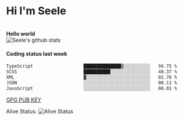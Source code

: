 <h1>Hi I'm Seele</h1>
<br>
<b> Hello world</b>
<br>
<img src="https://github-readme-stats-eight-jade.vercel.app/api?username=Seele0oO&show_icons=true&icon_color=0366d6&bg_color=ffffff&hide_title=true&hide=contribs&include_all_commits=true" alt="Seele's github stats"/>
<br>

<h4>Coding status last week </h4>

<!--START_SECTION:waka-->

```txt
TypeScript                   ██████████████▒░░░░░░░░░░   56.75 %
SCSS                         ██████████░░░░░░░░░░░░░░░   40.37 %
XML                          ▓░░░░░░░░░░░░░░░░░░░░░░░░   02.76 %
JSON                         ░░░░░░░░░░░░░░░░░░░░░░░░░   00.11 %
JavaScript                   ░░░░░░░░░░░░░░░░░░░░░░░░░   00.01 %
```

<!--END_SECTION:waka-->



[GPG PUB KEY](https://keys.openpgp.org/vks/v1/by-fingerprint/3FCE91BF5B9666B55B67213C4C57B7824A5B6680)

Alive Status: ![Alive Status](	https://hc.dvd.moe/badge/60bc779b-9835-415f-9cb9-15fd9d/ZsLaAAbE.svg)
